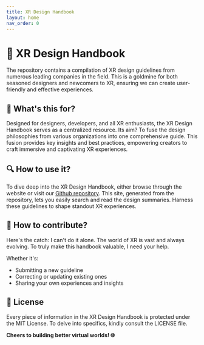```yaml
---
title: XR Design Handbook
layout: home
nav_order: 0
---
```


# 📖 XR Design Handbook

The repository contains a compilation of XR design guidelines from numerous leading companies in the field. This is a goldmine for both seasoned designers and newcomers to XR, ensuring we can create user-friendly and effective experiences.

## 🎯 What's this for? 

Designed for designers, developers, and all XR enthusiasts, the XR Design Handbook serves as a centralized resource. Its aim? To fuse the design philosophies from various organizations into one comprehensive guide. This fusion provides key insights and best practices, empowering creators to craft immersive and captivating XR experiences.

## 🔍 How to use it?

To dive deep into the XR Design Handbook, either browse through the website or visit our [Github repository](https://github.com/jackyangzzh/XR-Design-Handbook). This site, generated from the repository, lets you easily search and read the design summaries. Harness these guidelines to shape standout XR experiences.

## 🤝 How to contribute? 
Here's the catch: I can't do it alone. The world of XR is vast and always evolving. To truly make this handbook valuable, I need your help.

Whether it's:

- Submitting a new guideline
- Correcting or updating existing ones
- Sharing your own experiences and insights

## 📄 License

Every piece of information in the XR Design Handbook is protected under the MIT License. To delve into specifics, kindly consult the LICENSE file.

**Cheers to building better virtual worlds! 🌐**

